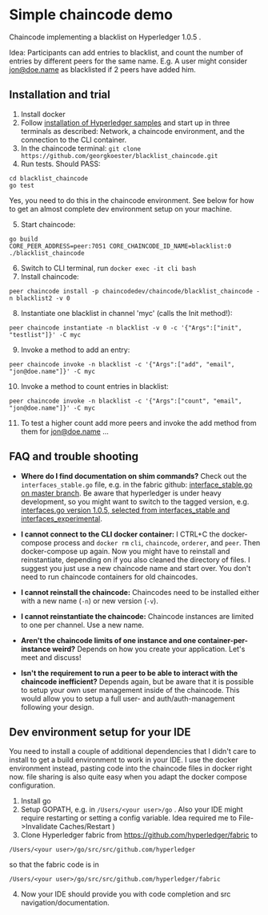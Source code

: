 # Simple chaincode demo
Chaincode implementing a blacklist on Hyperledger 1.0.5 .

Idea: Participants can add entries to blacklist, and count the number of entries by different peers
for the same name. E.g. A user might consider jon@doe.name as blacklisted if 2 peers have added him.

## Installation and trial

1. Install docker
2. Follow [installation of Hyperledger samples](http://hyperledger-fabric.readthedocs.io/en/release/chaincode4ade.html#install-hyperledger-fabric-samples)
and start up in three terminals as described:
Network, a chaincode environment, and the connection to the CLI container.
3. In the chaincode terminal: `git clone https://github.com/georgkoester/blacklist_chaincode.git`
4. Run tests. Should PASS:

 ```
 cd blacklist_chaincode
 go test
 ```

 Yes, you need to do this in the chaincode environment. See below for how to get an almost complete
 dev environment setup on your machine.

5. Start chaincode:

 ```
 go build
 CORE_PEER_ADDRESS=peer:7051 CORE_CHAINCODE_ID_NAME=blacklist:0 ./blacklist_chaincode
 ```

6. Switch to CLI terminal, run `docker exec -it cli bash`
7. Install chaincode:

 ```
 peer chaincode install -p chaincodedev/chaincode/blacklist_chaincode -n blacklist2 -v 0
 ```

8. Instantiate one blacklist in channel 'myc' (calls the Init method!):

 ```
 peer chaincode instantiate -n blacklist -v 0 -c '{"Args":["init", "testlist"]}' -C myc
 ```

9. Invoke a method to add an entry:

 ```
 peer chaincode invoke -n blacklist -c '{"Args":["add", "email", "jon@doe.name"]}' -C myc
 ```

10. Invoke a method to count entries in blacklist:

 ```
 peer chaincode invoke -n blacklist -c '{"Args":["count", "email", "jon@doe.name"]}' -C myc
 ```

11. To test a higher count add more peers and invoke the add method from them for jon@doe.name ...

## FAQ and trouble shooting

- __Where do I find documentation on shim commands?__ Check out the `interfaces_stable.go` file, e.g. in the
fabric github: [interface_stable.go on master branch](https://github.com/hyperledger/fabric/blob/master/core/chaincode/shim/interfaces_stable.go).
Be aware that hyperledger is under heavy development, so you might want to switch to the tagged version, e.g.
[interfaces.go version 1.0.5, selected from interfaces_stable and interfaces_experimental](https://github.com/hyperledger/fabric/blob/v1.0.5/core/chaincode/shim/interfaces.go).

- __I cannot connect to the CLI docker container:__ I CTRL+C the docker-compose process and `docker rm` `cli`,
`chaincode`, `orderer`, and `peer`. Then docker-compose up again. Now you might have to reinstall and reinstantiate,
depending on if you also cleaned the directory of files. I suggest you just use a new chaincode name and
start over. You don't need to run chaincode containers for old chaincodes.

- __I cannot reinstall the chaincode:__ Chaincodes need to be installed either with a new name (`-n`) or
new version (`-v`).

- __I cannot reinstantiate the chaincode:__ Chaincode instances are limited to one per channel. Use a new name.

- __Aren't the chaincode limits of one instance and one container-per-instance weird?__ Depends on how you
create your application. Let's meet and discuss!

- __Isn't the requirement to run a peer to be able to interact with the chaincode inefficient?__ Depends again,
but be aware that it is possible to setup your own user management inside of the chaincode. This would
allow you to setup a full user- and auth/auth-management following your design.


## Dev environment setup for your IDE

You need to install a couple of additional dependencies that I didn't care to install to get a
build environment to work in your IDE. I use the docker environment instead, pasting code into
the chaincode files in docker right now. file sharing is also quite easy when you adapt
the docker compose configuration.

1. Install go
2. Setup GOPATH, e.g. in `/Users/<your user>/go` . Also your IDE might require restarting or setting
a config variable. Idea required me to File->Invalidate Caches/Restart )
3. Clone Hyperledger fabric from https://github.com/hyperledger/fabric to

 ```
 /Users/<your user>/go/src/src/github.com/hyperledger
 ```
 so that the fabric code is in
 ```
 /Users/<your user>/go/src/src/github.com/hyperledger/fabric
 ```

4. Now your IDE should provide you with code completion and src navigation/documentation.
